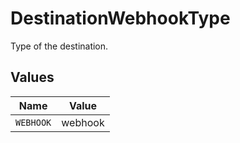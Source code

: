 # DestinationWebhookType

Type of the destination.


## Values

| Name      | Value     |
| --------- | --------- |
| `WEBHOOK` | webhook   |